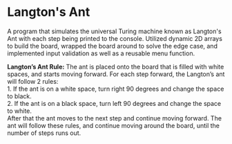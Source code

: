 # Langton's Ant
A program that simulates the universal Turing machine known as Langton's Ant with each step being printed to the console. Utilized dynamic 2D arrays to build the board, wrapped the board around to solve the edge case, and implemented input validation as well as a reusable menu function.

**Langton’s Ant Rule:**
The ant is placed onto the board that is filled with white spaces, and starts moving forward. For each step forward, the Langton’s ant will follow 2 rules: <br/>
    1. If the ant is on a white space, turn right 90 degrees and change the space to black. <br/>
    2. If the ant is on a black space, turn left 90 degrees and change the space to white. <br/>
After that the ant moves to the next step and continue moving forward. The ant will follow these rules, and continue moving around
the board, until the number of steps runs out.
